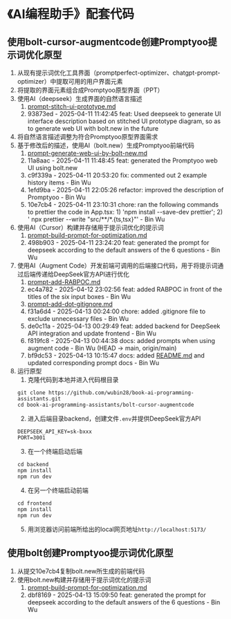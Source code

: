 # 《AI编程助手》配套代码

## 使用bolt-cursor-augmentcode创建Promptyoo提示词优化原型

1. 从现有提示词优化工具界面（promptperfect-optimizer、chatgpt-prompt-optimizer）中提取可用的用户界面元素
2. 将提取的界面元素组合成Promptyoo原型界面（PPT）
3. 使用AI（deepseek）生成界面的自然语言描述
    1. [prompt-stitch-ui-prototype.md](bolt-cursor-augmentcode/prompts/prompt-stitch-ui-prototype.md)
    2. 93873ed - 2025-04-11 11:42:45 feat: Used deepseek to generate UI interface description based on stitched UI prototype diagram, so as to generate web UI with bolt.new in the future
4. 将自然语言描述调整为符合Promptyoo原型界面需求
5. 基于修改后的描述，使用AI（bolt.new）生成Promptyoo前端代码
    1. [prompt-generate-web-ui-by-bolt-new.md](bolt-cursor-augmentcode/prompts/prompt-generate-web-ui-by-bolt-new.md)
    2. 11a8aac - 2025-04-11 11:48:45 feat: generated the Promptyoo web UI using bolt.new
    3. c9f339a - 2025-04-11 20:53:20 fix: commented out 2 example history items - Bin Wu
    4. 1efd9ba - 2025-04-11 22:05:26 refactor: improved the description of Promptyoo - Bin Wu
    5. 10e7cb4 - 2025-04-11 23:10:31 chore: ran the following commands to prettier the code in App.tsx: 1) 'npm install --save-dev prettier'; 2) ' npx prettier --write "src/**/*.{ts,tsx}"' - Bin Wu
6. 使用AI（Cursor）构建并存储用于提示词优化的提示词
    1. [prompt-build-prompt-for-optimization.md](bolt-cursor-augmentcode/prompts/prompt-build-prompt-for-optimization.md)
    2. 498b903 - 2025-04-11 23:24:20 feat: generated the prompt for deepseek according to the default answers of the 6 questions - Bin Wu
7. 使用AI（Augment Code）开发前端可调用的后端接口代码，用于将提示词通过后端传递给DeepSeek官方API进行优化
    1. [prompt-add-RABPOC.md](bolt-cursor-augmentcode/prompts/prompt-add-RABPOC.md)
    2. ec4a782 - 2025-04-12 23:02:56 feat: added RABPOC in front of the titles of the six input boxes - Bin Wu
    3. [prompt-add-dot-gitignore.md](bolt-cursor-augmentcode/prompts/prompt-add-dot-gitignore.md)
    4. f31a6d4 - 2025-04-13 00:24:00 chore: added .gitignore file to exclude unnecessary files - Bin Wu
    5. de0c11a - 2025-04-13 00:29:49 feat: added backend for DeepSeek API integration and update frontend - Bin Wu
    6. f819fc8 - 2025-04-13 00:44:38 docs: added prompts when using augment code - Bin Wu (HEAD -> main, origin/main)
    7. bf9dc53 - 2025-04-13 10:15:47 docs: added [README.md](README.md) and updated corresponding prompt docs - Bin Wu
8. 运行原型
    1. 克隆代码到本地并进入代码根目录
    ```
    git clone https://github.com/wubin28/book-ai-programming-assistants.git
    cd book-ai-programming-assistants/bolt-cursor-augmentcode
    ```
    2. 进入后端目录backend，创建文件`.env`并提供DeepSeek官方API
    ```
    DEEPSEEK_API_KEY=sk-bxxx
    PORT=3001
    ```
    3. 在一个终端启动后端
    ```shell
    cd backend
    npm install
    npm run dev
    ```
    4. 在另一个终端启动前端
    ```shell
    cd frontend
    npm install
    npm run dev
    ```
    5. 用浏览器访问前端所给出的local网页地址`http://localhost:5173/`

## 使用bolt创建Promptyoo提示词优化原型

1. 从提交10e7cb4复制bolt.new所生成的前端代码
2. 使用bolt.new构建并存储用于提示词优化的提示词
    1. [prompt-build-prompt-for-optimization.md](bolt-cursor-augmentcode/prompts/prompt-build-prompt-for-optimization.md)
    2. dbf8169 - 2025-04-13 15:09:50 feat: generated the prompt for deepseek according to the default answers of the 6 questions - Bin Wu
